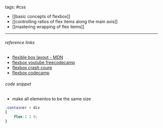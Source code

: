 tags: #css

- [[basic concepts of flexbox]]
- [[controlling ratios of flex items along the main axis]]
- [[mastering wrapping of flex items]]

---
###### reference links
- [flexible box layout - MDN](https://developer.mozilla.org/en-US/docs/Web/CSS/CSS_Flexible_Box_Layout)
- [flexbox youtube freecodecamp](https://www.youtube.com/watch?v=-Wlt8NRtOpo)
- [flexbox crash coure](https://www.youtube.com/watch?v=z62f2k38s64)
- [flexbox codecamp](https://www.youtube.com/watch?v=qZv-rNx0jEA)
###### code snippet
- make all elementos to be the same size
```css
.container > div
{
	flex:1 1 0;
}


